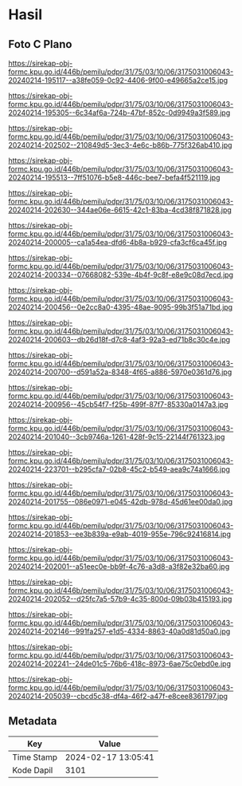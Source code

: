 # Hasil

## Foto C Plano

https://sirekap-obj-formc.kpu.go.id/446b/pemilu/pdpr/31/75/03/10/06/3175031006043-20240214-195117--a38fe059-0c92-4406-9f00-e49665a2ce15.jpg

https://sirekap-obj-formc.kpu.go.id/446b/pemilu/pdpr/31/75/03/10/06/3175031006043-20240214-195305--6c34af6a-724b-47bf-852c-0d9949a3f589.jpg

https://sirekap-obj-formc.kpu.go.id/446b/pemilu/pdpr/31/75/03/10/06/3175031006043-20240214-202502--210849d5-3ec3-4e6c-b86b-775f326ab410.jpg

https://sirekap-obj-formc.kpu.go.id/446b/pemilu/pdpr/31/75/03/10/06/3175031006043-20240214-195513--7ff51076-b5e8-446c-bee7-befa4f521119.jpg

https://sirekap-obj-formc.kpu.go.id/446b/pemilu/pdpr/31/75/03/10/06/3175031006043-20240214-202630--344ae06e-6615-42c1-83ba-4cd38f871828.jpg

https://sirekap-obj-formc.kpu.go.id/446b/pemilu/pdpr/31/75/03/10/06/3175031006043-20240214-200005--ca1a54ea-dfd6-4b8a-b929-cfa3cf6ca45f.jpg

https://sirekap-obj-formc.kpu.go.id/446b/pemilu/pdpr/31/75/03/10/06/3175031006043-20240214-200334--07668082-539e-4b4f-9c8f-e8e9c08d7ecd.jpg

https://sirekap-obj-formc.kpu.go.id/446b/pemilu/pdpr/31/75/03/10/06/3175031006043-20240214-200456--0e2cc8a0-4395-48ae-9095-99b3f51a71bd.jpg

https://sirekap-obj-formc.kpu.go.id/446b/pemilu/pdpr/31/75/03/10/06/3175031006043-20240214-200603--db26d18f-d7c8-4af3-92a3-ed71b8c30c4e.jpg

https://sirekap-obj-formc.kpu.go.id/446b/pemilu/pdpr/31/75/03/10/06/3175031006043-20240214-200700--d591a52a-8348-4f65-a886-5970e0361d76.jpg

https://sirekap-obj-formc.kpu.go.id/446b/pemilu/pdpr/31/75/03/10/06/3175031006043-20240214-200956--45cb54f7-f25b-499f-87f7-85330a0147a3.jpg

https://sirekap-obj-formc.kpu.go.id/446b/pemilu/pdpr/31/75/03/10/06/3175031006043-20240214-201040--3cb9746a-1261-428f-9c15-22144f761323.jpg

https://sirekap-obj-formc.kpu.go.id/446b/pemilu/pdpr/31/75/03/10/06/3175031006043-20240214-223701--b295cfa7-02b8-45c2-b549-aea9c74a1666.jpg

https://sirekap-obj-formc.kpu.go.id/446b/pemilu/pdpr/31/75/03/10/06/3175031006043-20240214-201755--086e0971-e045-42db-978d-45d61ee00da0.jpg

https://sirekap-obj-formc.kpu.go.id/446b/pemilu/pdpr/31/75/03/10/06/3175031006043-20240214-201853--ee3b839a-e9ab-4019-955e-796c92416814.jpg

https://sirekap-obj-formc.kpu.go.id/446b/pemilu/pdpr/31/75/03/10/06/3175031006043-20240214-202001--a51eec0e-bb9f-4c76-a3d8-a3f82e32ba60.jpg

https://sirekap-obj-formc.kpu.go.id/446b/pemilu/pdpr/31/75/03/10/06/3175031006043-20240214-202052--d25fc7a5-57b9-4c35-800d-09b03b415193.jpg

https://sirekap-obj-formc.kpu.go.id/446b/pemilu/pdpr/31/75/03/10/06/3175031006043-20240214-202146--991fa257-e1d5-4334-8863-40a0d81d50a0.jpg

https://sirekap-obj-formc.kpu.go.id/446b/pemilu/pdpr/31/75/03/10/06/3175031006043-20240214-202241--24de01c5-76b6-418c-8973-6ae75c0ebd0e.jpg

https://sirekap-obj-formc.kpu.go.id/446b/pemilu/pdpr/31/75/03/10/06/3175031006043-20240214-205039--cbcd5c38-df4a-46f2-a47f-e8cee8361797.jpg


## Metadata

| Key        | Value               |
| ---------- | ------------------- |
| Time Stamp | 2024-02-17 13:05:41 |
| Kode Dapil | 3101                |



